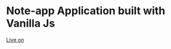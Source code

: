 # Note-app Application built with Vanilla Js

<a href ="https://note-app-one-rose.vercel.app/"> Live on</a>
